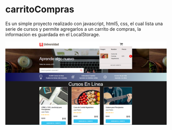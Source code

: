 # carritoCompras
Es un simple proyecto realizado con javascript, html5, css, el cual lista una serie  de cursos y permite agregarlos a un carrito de compras, la informacion es guardada en el LocalStorage.

![Screenshot](screenshot.png)
